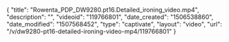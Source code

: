 {
    "title": "Rowenta_PDP_DW9280.pt16.Detailed_ironing_video.mp4",
    "description": "",
    "videoid": "119766801",
    "date_created": "1506538860",
    "date_modified": "1507568452",
    "type": "captivate",
    "layout": "video",
    "url": "\/v\/dw9280-pt16-detailed-ironing-video-mp4\/119766801"
}